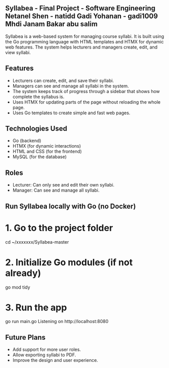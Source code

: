 Syllabea - Final Project - Software Engineering
Netanel Shen - natidd
Gadi Yohanan - gadi1009
Mhdi Janam
Bakar abu salim
--------

Syllabea is a web-based system for managing course syllabi. It is built using the Go programming language with HTML templates and HTMX for dynamic web features. The system helps lecturers and managers create, edit, and view syllabi.

Features
--------

- Lecturers can create, edit, and save their syllabi.
- Managers can see and manage all syllabi in the system.
- The system keeps track of progress through a sidebar that shows how complete the syllabus is.
- Uses HTMX for updating parts of the page without reloading the whole page.
- Uses Go templates to create simple and fast web pages.

Technologies Used
-----------------

- Go (backend)
- HTMX (for dynamic interactions)
- HTML and CSS (for the frontend)
- MySQL (for the database)

Roles
-----

- Lecturer: Can only see and edit their own syllabi.
- Manager: Can see and manage all syllabi.

Run Syllabea locally with Go (no Docker)
----------

# 1. Go to the project folder
cd ~/xxxxxxx/Syllabea-master

# 2. Initialize Go modules (if not already)
go mod tidy

# 3. Run the app
go run main.go
Listening on http://localhost:8080

Future Plans
------------

- Add support for more user roles.
- Allow exporting syllabi to PDF.
- Improve the design and user experience.
